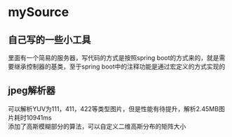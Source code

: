 # mySource
## 自己写的一些小工具
里面有一个简易的服务器，写代码的方式是按照spring boot的方式来的，就是需要继承控制器的基类，至于spring boot中的注释功能是通过宏定义的方式实现的
## jpeg解析器
可以解析YUV为111，411，422等类型图片，但是性能有待提升，解析2.45MB图片耗时10941ms<br>
添加了高斯模糊部分的算法，可以自定义二维高斯分布的矩阵大小
